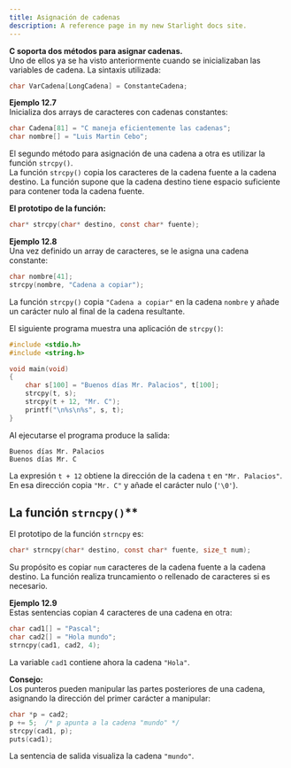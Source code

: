 ```yaml
---
title: Asignación de cadenas
description: A reference page in my new Starlight docs site.
---
```



**C soporta dos métodos para asignar cadenas.**  
Uno de ellos ya se ha visto anteriormente cuando se inicializaban las variables de cadena. La sintaxis utilizada:

```c
char VarCadena[LongCadena] = ConstanteCadena;
```

**Ejemplo 12.7**  
Inicializa dos arrays de caracteres con cadenas constantes:

```c
char Cadena[81] = "C maneja eficientemente las cadenas";
char nombre[] = "Luis Martin Cebo";
```

El segundo método para asignación de una cadena a otra es utilizar la función `strcpy()`.  
La función `strcpy()` copia los caracteres de la cadena fuente a la cadena destino. La función supone que la cadena destino tiene espacio suficiente para contener toda la cadena fuente.  

**El prototipo de la función:**

```c
char* strcpy(char* destino, const char* fuente);
```

**Ejemplo 12.8**  
Una vez definido un array de caracteres, se le asigna una cadena constante:

```c
char nombre[41];
strcpy(nombre, "Cadena a copiar");
```

La función `strcpy()` copia `"Cadena a copiar"` en la cadena `nombre` y añade un carácter nulo al final de la cadena resultante.

El siguiente programa muestra una aplicación de `strcpy()`:

```c
#include <stdio.h>
#include <string.h>

void main(void)
{
    char s[100] = "Buenos días Mr. Palacios", t[100];
    strcpy(t, s);
    strcpy(t + 12, "Mr. C");
    printf("\n%s\n%s", s, t);
}
```

Al ejecutarse el programa produce la salida:

```
Buenos días Mr. Palacios
Buenos días Mr. C
```

La expresión `t + 12` obtiene la dirección de la cadena `t` en `"Mr. Palacios"`. En esa dirección copia `"Mr. C"` y añade el carácter nulo (`'\0'`).

## La función `strncpy()`**

El prototipo de la función `strncpy` es:

```c
char* strncpy(char* destino, const char* fuente, size_t num);
```

Su propósito es copiar `num` caracteres de la cadena fuente a la cadena destino. La función realiza truncamiento o rellenado de caracteres si es necesario.

**Ejemplo 12.9**  
Estas sentencias copian 4 caracteres de una cadena en otra:

```c
char cad1[] = "Pascal";
char cad2[] = "Hola mundo";
strncpy(cad1, cad2, 4);
```

La variable `cad1` contiene ahora la cadena `"Hola"`.

**Consejo:**  
Los punteros pueden manipular las partes posteriores de una cadena, asignando la dirección del primer carácter a manipular:

```c
char *p = cad2;
p += 5;  /* p apunta a la cadena "mundo" */
strcpy(cad1, p);
puts(cad1);
```

La sentencia de salida visualiza la cadena `"mundo"`.
